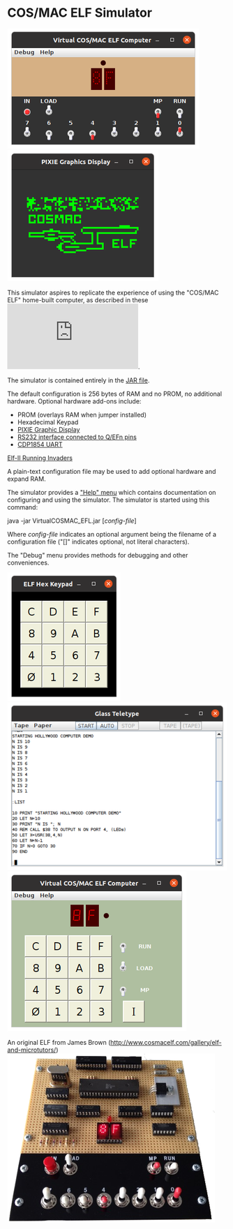 # COS/MAC ELF Simulator

![Example](photos/screenshot-5.png)
![Example](photos/pixie-2.png)

This simulator aspires to replicate the experience of
using the "COS/MAC ELF" home-built computer, as described
in these
![Popular Electronics articles](http://www.exemark.com/Microcontrollers/PopularElecwebc.pdf).

The simulator is contained entirely in the [JAR file](bin/VirtualCOSMAC_ELF.jar).

The default configuration is 256 bytes of RAM and no PROM, no additional hardware.
Optional hardware add-ons include:

* PROM (overlays RAM when jumper installed)
* Hexadecimal Keypad
* [PIXIE Graphic Display](https://htmlpreview.github.io/?https://github.com/durgadas311/cosmac-elf/blob/master/sim/docs/cdp1861.html)
* [RS232 interface connected to Q/EFn pins](https://htmlpreview.github.io/?https://github.com/durgadas311/cosmac-elf/blob/master/sim/docs/quart.html)
* [CDP1854 UART](https://htmlpreview.github.io/?https://github.com/durgadas311/cosmac-elf/blob/master/sim/docs/cdp1854.html)

[Elf-II Running Invaders](INVADERS.md)

A plain-text configuration file may be used to add optional hardware and expand RAM.

The simulator provides a
["Help" menu](https://htmlpreview.github.io/?https://github.com/durgadas311/cosmac-elf/blob/master/sim/docs/cosmac_elf.html)
which contains documentation on configuring and using the simulator.
The simulator is started using this command:

java -jar VirtualCOSMAC_EFL.jar [*config-file*]

Where *config-file* indicates an optional argument being the filename
of a configuration file ("[]" indicates optional, not literal characters).

The "Debug" menu provides methods for debugging and other conveniences.

![Example](photos/keypad-2.png)
![Example](photos/teletype-2.png)
![Example](photos/elf2-3.png)

An original ELF from James Brown
(http://www.cosmacelf.com/gallery/elf-and-microtutors/)
![Reference](photos/my_elf_20150331_med.png)
